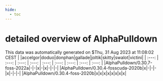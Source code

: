 ```yaml
---
hide:
  - toc
---
```


detailed overview of AlphaPulldown
==================================


This data was automatically generated on $Thu, 31 Aug 2023 at 11:08:02 CEST
| |accelgor|doduo|donphan|gallade|joltik|skitty|swalot|victini|
| :---: | :---: | :---: | :---: | :---: | :---: | :---: | :---: | :---: |
|AlphaPulldown/0.30.7-foss-2022a|-|-|x|-|x|-|-|-|
|AlphaPulldown/0.30.4-fosscuda-2020b|x|-|-|-|x|-|-|-|
|AlphaPulldown/0.30.4-foss-2020b|x|x|x|x|x|x|x|x|
